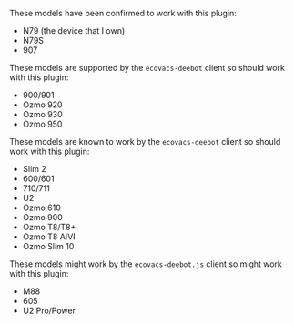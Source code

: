 These models have been confirmed to work with this plugin:
* N79 (the device that I own)
* N79S
* 907

These models are supported by the `ecovacs-deebot` client so should work with this plugin:

* 900/901
* Ozmo 920
* Ozmo 930
* Ozmo 950

These models are known to work by the `ecovacs-deebot` client so should work with this plugin:

* Slim 2
* 600/601
* 710/711
* U2
* Ozmo 610
* Ozmo 900
* Ozmo T8/T8+
* Ozmo T8 AIVI
* Ozmo Slim 10

These models might work by the `ecovacs-deebot.js` client so might work with this plugin:

* M88
* 605
* U2 Pro/Power